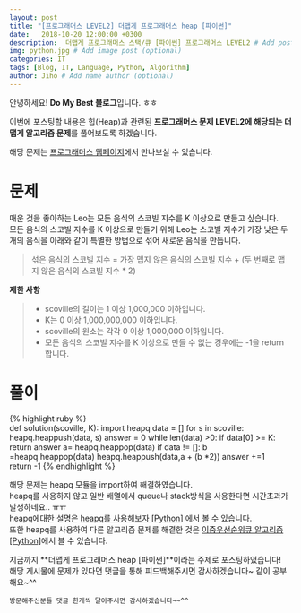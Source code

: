 ```yaml
---
layout: post
title: "[프로그래머스 LEVEL2] 더맵게 프로그래머스 heap [파이썬]"
date:   2018-10-20 12:00:00 +0300
description:  더맵게 프로그래머스 스택/큐 [파이썬] 프로그래머스 LEVEL2 # Add post description (optional)
img: python.jpg # Add image post (optional)
categories: IT
tags: [Blog, IT, Language, Python, Algorithm]
author: Jiho # Add name author (optional)
---
```

안녕하세요! **Do My Best 블로그**입니다. ㅎㅎ  

이번에 포스팅할 내용은 힙(Heap)과 관련된 **프로그래머스 문제 LEVEL2에 해당되는 더맵게 알고리즘 문제**를 풀어보도록 하겠습니다.

해당 문제는 [프로그래머스 웹페이지][programmers-morespicy]에서 만나보실 수 있습니다.

# 문제
매운 것을 좋아하는 Leo는 모든 음식의 스코빌 지수를 K 이상으로 만들고 싶습니다.  
 모든 음식의 스코빌 지수를 K 이상으로 만들기 위해 Leo는 스코빌 지수가 가장 낮은 두 개의 음식을 아래와 같이 특별한 방법으로 섞어 새로운 음식을 만듭니다.
>섞은 음식의 스코빌 지수 = 가장 맵지 않은 음식의 스코빌 지수 + (두 번째로 맵지 않은 음식의 스코빌 지수 * 2)

**제한 사항**
>* scoville의 길이는 1 이상 1,000,000 이하입니다.
>* K는 0 이상 1,000,000,000 이하입니다.
>* scoville의 원소는 각각 0 이상 1,000,000 이하입니다.
>* 모든 음식의 스코빌 지수를 K 이상으로 만들 수 없는 경우에는 -1을 return 합니다.
  
# 풀이
{% highlight ruby %}  
def solution(scoville, K):
    import heapq
    data = []
    for s in scoville:
        heapq.heappush(data, s)
    answer = 0
    while len(data) >0:
        if data[0] >= K:
            return answer
        a= heapq.heappop(data)
        if data != []:
            b =heapq.heappop(data)
            heapq.heappush(data,a + (b *2))
        answer +=1    
    return -1
{% endhighlight %}   

해당 문제는 heapq 모듈을 import하여 해결하였습니다.  
heapq를 사용하지 않고 일반 배열에서 queue나 stack방식을 사용한다면 시간초과가 발생하네요.. ㅠㅠ  
heapq에대한 설명은 [heapq를 사용해보자 [Python]][mysite-2018-10-08-Heapq-Python] 에서 볼 수 있습니다.   
또한 heapq를 사용하여 다른 알고리즘 문제를 해결한 것은 [이중우선순위큐 알고리즘 [Python]][mysite-2018-10-07-Algorithm-Heapq-Python]에서 볼 수 있습니다.

지금까지 **더맵게 프로그래머스 heap [파이썬]**이라는 주제로 포스팅하였습니다!    
해당 게시물에 문제가 있다면 댓글을 통해 피드백해주시면 감사하겠습니다~ 같이 공부해요~^^

`방문해주신분들 댓글 한개씩 달아주시면 감사하겠습니다~~^^`  

[programmers-morespicy]:https://programmers.co.kr/learn/courses/30/lessons/42626
[mysite-2018-10-08-Heapq-Python]:https://ghwlchlaks.github.io/Heapq-Python/
[mysite-2018-10-07-Algorithm-Heapq-Python]:https://ghwlchlaks.github.io/Algorithm-Heapq-Python/